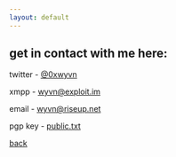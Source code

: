 ```yaml
---
layout: default
---
```


## get in contact with me here:

twitter - [@0xwyvn](https://twitter.com/0xwyvn)

xmpp - wyvn@exploit.im

email - [wyvn@riseup.net](mailto:wyvn@riseup.net)

pgp key - [public.txt](https://pastebin.com/raw/K9kWpmgk)


[back](./)
